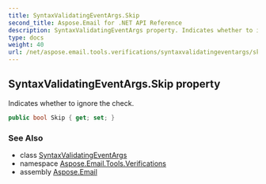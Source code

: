 ```yaml
---
title: SyntaxValidatingEventArgs.Skip
second_title: Aspose.Email for .NET API Reference
description: SyntaxValidatingEventArgs property. Indicates whether to ignore the check
type: docs
weight: 40
url: /net/aspose.email.tools.verifications/syntaxvalidatingeventargs/skip/
---
```

## SyntaxValidatingEventArgs.Skip property

Indicates whether to ignore the check.

```csharp
public bool Skip { get; set; }
```

### See Also

* class [SyntaxValidatingEventArgs](../)
* namespace [Aspose.Email.Tools.Verifications](../../syntaxvalidatingeventargs/)
* assembly [Aspose.Email](../../../)


